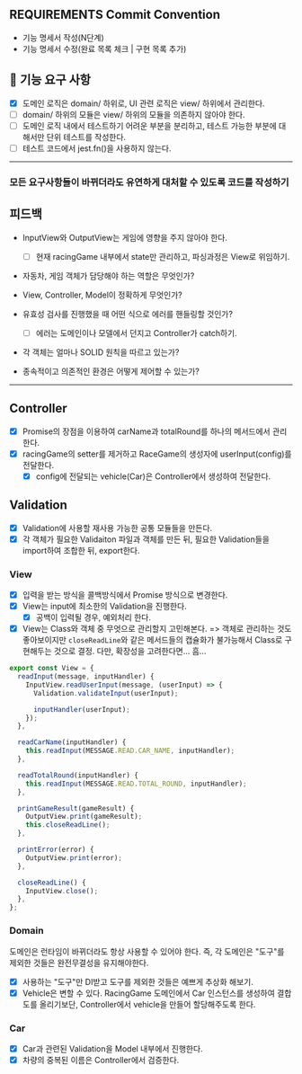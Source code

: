 ## REQUIREMENTS Commit Convention

- 기능 명세서 작성(N단계)
- 기능 명세서 수정(완료 목록 체크 | 구현 목록 추가)

## 🎯 기능 요구 사항

- [x] 도메인 로직은 domain/ 하위로, UI 관련 로직은 view/ 하위에서 관리한다.
- [ ] domain/ 하위의 모듈은 view/ 하위의 모듈을 의존하지 않아야 한다.
- [ ] 도메인 로직 내에서 테스트하기 어려운 부분을 분리하고, 테스트 가능한 부분에 대해서만 단위 테스트를 작성한다.
- [ ] 테스트 코드에서 jest.fn()을 사용하지 않는다.

---

### 모든 요구사항들이 바뀌더라도 유연하게 대처할 수 있도록 코드를 작성하기

## 피드백

- InputView와 OutputView는 게임에 영향을 주지 않아야 한다.

  - [ ] 현재 racingGame 내부에서 state만 관리하고, 파싱과정은 View로 위임하기.

- 자동차, 게임 객체가 담당해야 하는 역할은 무엇인가?

- View, Controller, Model이 정확하게 무엇인가?

- 유효성 검사를 진행했을 때 어떤 식으로 에러를 핸들링할 것인가?

  - [ ] 에러는 도메인이나 모델에서 던지고 Controller가 catch하기.

- 각 객체는 얼마나 SOLID 원칙을 따르고 있는가?

- 종속적이고 의존적인 환경은 어떻게 제어할 수 있는가?

---

## Controller

- [x] Promise의 장점을 이용하여 carName과 totalRound를 하나의 메서드에서 관리한다.
- [x] racingGame의 setter를 제거하고 RaceGame의 생성자에 userInput(config)를 전달한다.
  - [x] config에 전달되는 vehicle(Car)은 Controller에서 생성하여 전달한다.

## Validation

- [x] Validation에 사용할 재사용 가능한 공통 모듈들을 만든다.
- [x] 각 객체가 필요한 Validaiton 파일과 객체를 만든 뒤, 필요한 Validation들을 import하여 조합한 뒤, export한다.

### View

- [x] 입력을 받는 방식을 콜백방식에서 Promise 방식으로 변경한다.
- [x] View는 input에 최소한의 Validation을 진행한다.
  - [x] 공백이 입력될 경우, 예외처리 한다.
- [x] View는 Class와 객체 중 무엇으로 관리할지 고민해본다.
      => 객체로 관리하는 것도 좋아보이지만 `closeReadLine`와 같은 메서드들의 캡슐화가 불가능해서 Class로 구현해두는 것으로 결정.
      다만, 확장성을 고려한다면... 흠...

```js
export const View = {
  readInput(message, inputHandler) {
    InputView.readUserInput(message, (userInput) => {
      Validation.validateInput(userInput);

      inputHandler(userInput);
    });
  },

  readCarName(inputHandler) {
    this.readInput(MESSAGE.READ.CAR_NAME, inputHandler);
  },

  readTotalRound(inputHandler) {
    this.readInput(MESSAGE.READ.TOTAL_ROUND, inputHandler);
  },

  printGameResult(gameResult) {
    OutputView.print(gameResult);
    this.closeReadLine();
  },

  printError(error) {
    OutputView.print(error);
  },

  closeReadLine() {
    InputView.close();
  },
};
```

### Domain

도메인은 런타임이 바뀌더라도 항상 사용할 수 있어야 한다. 즉, 각 도메인은 "도구"를 제외한 것들은 완전무결성을 유지해야한다.

- [x] 사용하는 "도구"만 DI받고 도구를 제외한 것들은 예쁘게 추상화 해보기.
- [x] Vehicle은 변할 수 있다. RacingGame 도메인에서 Car 인스턴스를 생성하여 결합도를 올리기보단, Controller에서 vehicle을 만들어 할당해주도록 한다.

### Car

- [x] Car과 관련된 Validation을 Model 내부에서 진행한다.
- [x] 차량의 중복된 이름은 Controller에서 검증한다.